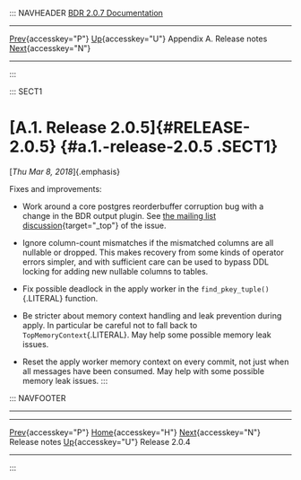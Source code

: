 ::: NAVHEADER
  [BDR 2.0.7 Documentation](index.md)
  ---------------------------------------------------------- ---------------------------------------- --------------------------- -----------------------------------------------------------
  [Prev](releasenotes.md "Release notes"){accesskey="P"}   [Up](releasenotes.md){accesskey="U"}    Appendix A. Release notes    [Next](release-2.0.4.md "Release 2.0.4"){accesskey="N"}

------------------------------------------------------------------------
:::

::: SECT1
# [A.1. Release 2.0.5]{#RELEASE-2.0.5} {#a.1.-release-2.0.5 .SECT1}

[*Thu Mar 8, 2018*]{.emphasis}

Fixes and improvements:

-   Work around a core postgres reorderbuffer corruption bug with a
    change in the BDR output plugin. See [the mailing list
    discussion](https://www.postgresql.org/message-id/CAMsr+YHdX=XECbZshDZ2CZNWGTyw-taYBnzqVfx4JzM4ExP5xg@mail.gmail.com){target="_top"}
    of the issue.

-   Ignore column-count mismatches if the mismatched columns are all
    nullable or dropped. This makes recovery from some kinds of operator
    errors simpler, and with sufficient care can be used to bypass DDL
    locking for adding new nullable columns to tables.

-   Fix possible deadlock in the apply worker in the
    `find_pkey_tuple()`{.LITERAL} function.

-   Be stricter about memory context handling and leak prevention during
    apply. In particular be careful not to fall back to
    `TopMemoryContext`{.LITERAL}. May help some possible memory leak
    issues.

-   Reset the apply worker memory context on every commit, not just when
    all messages have been consumed. May help with some possible memory
    leak issues.
:::

::: NAVFOOTER

------------------------------------------------------------------------

  ------------------------------------------ ---------------------------------------- -------------------------------------------
  [Prev](releasenotes.md){accesskey="P"}      [Home](index.md){accesskey="H"}       [Next](release-2.0.4.md){accesskey="N"}
  Release notes                               [Up](releasenotes.md){accesskey="U"}                                Release 2.0.4
  ------------------------------------------ ---------------------------------------- -------------------------------------------
:::
